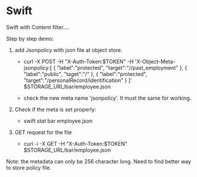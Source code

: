 Swift
=====
Swift with Content filter....

Step by step demo:

1. add Jsonpolicy with json file at object store.
	- curl -X POST -H "X-Auth-Token:$TOKEN" -H 'X-Object-Meta-jsonpolicy:[ { "label":"protected", "target":"//past_employment" }, { "label":"public", "taget":"/" }, { "label":"protected", "target":"/personalRecord/identification" } ]' $STORAGE_URL/bar/employee.json

	- check the new meta name 'jsonpolicy'. It must the same for working.

2. Check if the meta is set properly:
	- swift stat bar employee.json

3. GET request for the file
	- curl -i -X GET -H "X-Auth-Token:$TOKEN" $STORAGE_URL/bar/employee.json


Note: the metadata can only be 256 character long. Need to find better way to store policy file.
